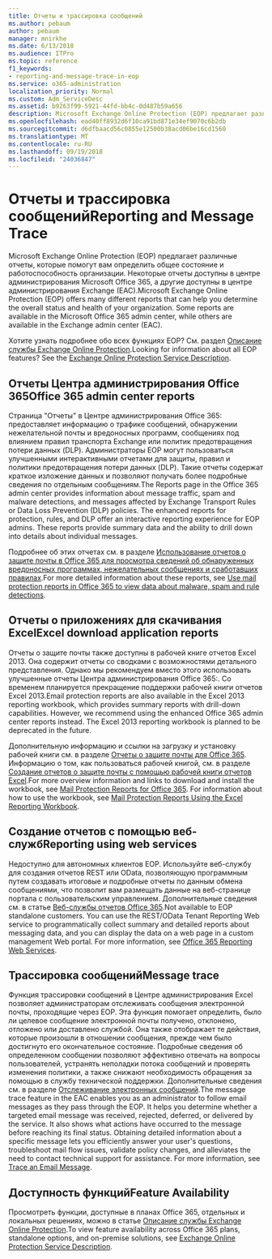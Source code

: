 ```yaml
---
title: Отчеты и трассировка сообщений
ms.author: pebaum
author: pebaum
manager: mnirkhe
ms.date: 6/13/2018
ms.audience: ITPro
ms.topic: reference
f1_keywords:
- reporting-and-message-trace-in-eop
ms.service: o365-administration
localization_priority: Normal
ms.custom: Adm_ServiceDesc
ms.assetid: b9263f99-5921-44fd-bb4c-0d487b59a656
description: Microsoft Exchange Online Protection (EOP) предлагает различные отчеты, которые помогут вам определить общее состояние и работоспособность организации. Некоторые отчеты доступны в центре администрирования Microsoft Office 365, а другие доступны в центре администрирования Exchange (EAC).
ms.openlocfilehash: ead40ff8932d6f10ca91bd871e34ef9070c6b2db
ms.sourcegitcommit: d6dfbaacd56c0855e12500b38acd06be16cd1560
ms.translationtype: MT
ms.contentlocale: ru-RU
ms.lasthandoff: 09/19/2018
ms.locfileid: "24036847"
---
```

# <a name="reporting-and-message-trace"></a><span data-ttu-id="82577-104">Отчеты и трассировка сообщений</span><span class="sxs-lookup"><span data-stu-id="82577-104">Reporting and Message Trace</span></span>

<span data-ttu-id="82577-p102">Microsoft Exchange Online Protection (EOP) предлагает различные отчеты, которые помогут вам определить общее состояние и работоспособность организации. Некоторые отчеты доступны в центре администрирования Microsoft Office 365, а другие доступны в центре администрирования Exchange (EAC).</span><span class="sxs-lookup"><span data-stu-id="82577-p102">Microsoft Exchange Online Protection (EOP) offers many different reports that can help you determine the overall status and health of your organization. Some reports are available in the Microsoft Office 365 admin center, while others are available in the Exchange admin center (EAC).</span></span>
  
<span data-ttu-id="82577-p103">Хотите узнать подробнее обо всех функциях EOP? См. раздел [Описание службы Exchange Online Protection](exchange-online-protection-service-description.md).</span><span class="sxs-lookup"><span data-stu-id="82577-p103">Looking for information about all EOP features? See the [Exchange Online Protection Service Description](exchange-online-protection-service-description.md).</span></span>
  
## <a name="office-365-admin-center-reports"></a><span data-ttu-id="82577-109">Отчеты Центра администрирования Office 365</span><span class="sxs-lookup"><span data-stu-id="82577-109">Office 365 admin center reports</span></span>
<span data-ttu-id="82577-110"><a name="BKMK_office365admincenterreports"> </a></span><span class="sxs-lookup"><span data-stu-id="82577-110"></span></span>

<span data-ttu-id="82577-p104">Страница "Отчеты" в Центре администрирования Office 365: предоставляет информацию о трафике сообщений, обнаружении нежелательной почты и вредоносных программ, сообщениях под влиянием правил транспорта Exchange или политик предотвращения потери данных (DLP). Администраторы EOP могут пользоваться улучшенными интерактивными отчетами для защиты, правил и политики предотвращения потери данных (DLP). Такие отчеты содержат краткое изложение данных и позволяют получать более подробные сведения по отдельным сообщениям.</span><span class="sxs-lookup"><span data-stu-id="82577-p104">The Reports page in the Office 365 admin center provides information about message traffic, spam and malware detections, and messages affected by Exchange Transport Rules or Data Loss Prevention (DLP) policies. The enhanced reports for protection, rules, and DLP offer an interactive reporting experience for EOP admins. These reports provide summary data and the ability to drill down into details about individual messages.</span></span>
  
<span data-ttu-id="82577-114">Подробнее об этих отчетах см. в разделе [Использование отчетов о защите почты в Office 365 для просмотра сведений об обнаруженных вредоносных программах, нежелательных сообщениях и сработавших правилах](https://go.microsoft.com/fwlink/p/?LinkID=401102).</span><span class="sxs-lookup"><span data-stu-id="82577-114">For more detailed information about these reports, see [Use mail protection reports in Office 365 to view data about malware, spam and rule detections](https://go.microsoft.com/fwlink/p/?LinkID=401102).</span></span>
  
## <a name="excel-download-application-reports"></a><span data-ttu-id="82577-115">Отчеты о приложениях для скачивания Excel</span><span class="sxs-lookup"><span data-stu-id="82577-115">Excel download application reports</span></span>
<span data-ttu-id="82577-116"><a name="BKMK_exceldownloadapplicationreports"> </a></span><span class="sxs-lookup"><span data-stu-id="82577-116"></span></span>

<span data-ttu-id="82577-p105">Отчеты о защите почты также доступны в рабочей книге отчетов Excel 2013. Она содержит отчеты со сводками с возможностями детального представления. Однако мы рекомендуем вместо этого использовать улучшенные отчеты Центра администрирования Office 365:. Со временем планируется прекращение поддержки рабочей книги отчетов Excel 2013.</span><span class="sxs-lookup"><span data-stu-id="82577-p105">Email protection reports are also available in the Excel 2013 reporting workbook, which provides summary reports with drill-down capabilities. However, we recommend using the enhanced Office 365 admin center reports instead. The Excel 2013 reporting workbook is planned to be deprecated in the future.</span></span> 
  
<span data-ttu-id="82577-p106">Дополнительную информацию и ссылки на загрузку и установку рабочей книги см. в разделе [Отчеты о защите почты для Office 365](https://go.microsoft.com/fwlink/p/?LinkId=271776). Информацию о том, как пользоваться рабочей книгой, см. в разделе [Создание отчетов о защите почты с помощью рабочей книги отчетов Excel](https://go.microsoft.com/fwlink/p/?LinkId=285211).</span><span class="sxs-lookup"><span data-stu-id="82577-p106">For more overview information and links to download and install the workbook, see [Mail Protection Reports for Office 365](https://go.microsoft.com/fwlink/p/?LinkId=271776). For information about how to use the workbook, see [Mail Protection Reports Using the Excel Reporting Workbook](https://go.microsoft.com/fwlink/p/?LinkId=285211).</span></span>
  
## <a name="reporting-using-web-services"></a><span data-ttu-id="82577-122">Создание отчетов с помощью веб-служб</span><span class="sxs-lookup"><span data-stu-id="82577-122">Reporting using web services</span></span>
<span data-ttu-id="82577-123"><a name="BKMK_reportingusingwebservices"> </a></span><span class="sxs-lookup"><span data-stu-id="82577-123"></span></span>

<span data-ttu-id="82577-p107">Недоступно для автономных клиентов EOP. Используйте веб-службу для создания отчетов REST или OData, позволяющую программным путем создавать итоговые и подробные отчеты по данным обмена сообщениями, что позволит вам размещать данные на веб-странице портала с пользовательским управлением. Дополнительные сведения см. в статье [Веб-службы отчетов Office 365](https://go.microsoft.com/fwlink/?LinkId=279926).</span><span class="sxs-lookup"><span data-stu-id="82577-p107">Not available to EOP standalone customers. You can use the REST/OData Tenant Reporting Web service to programmatically collect summary and detailed reports about messaging data, and you can display the data on a web page in a custom management Web portal. For more information, see [Office 365 Reporting Web Services](https://go.microsoft.com/fwlink/?LinkId=279926).</span></span>
  
## <a name="message-trace"></a><span data-ttu-id="82577-127">Трассировка сообщений</span><span class="sxs-lookup"><span data-stu-id="82577-127">Message trace</span></span>
<span data-ttu-id="82577-128"><a name="BKMK_messagetrace"> </a></span><span class="sxs-lookup"><span data-stu-id="82577-128"></span></span>

<span data-ttu-id="82577-p108">Функция трассировки сообщений в Центре администрирования Excel позволяет администраторам отслеживать сообщения электронной почты, проходящие через EOP. Эта функция помогает определить, было ли целевое сообщение электронной почты получено, отклонено, отложено или доставлено службой. Она также отображает те действия, которые произошли в отношении сообщения, прежде чем было достигнуто его окончательное состояние. Подробные сведения об определенном сообщении позволяют эффективно отвечать на вопросы пользователей, устранять неполадки потока сообщений и проверять изменения политики, а также снижают необходимость обращения за помощью в службу технической поддержки. Дополнительные сведения см. в разделе [Отслеживание электронных сообщений](https://go.microsoft.com/fwlink/p/?LinkID=282262).</span><span class="sxs-lookup"><span data-stu-id="82577-p108">The message trace feature in the EAC enables you as an administrator to follow email messages as they pass through the EOP. It helps you determine whether a targeted email message was received, rejected, deferred, or delivered by the service. It also shows what actions have occurred to the message before reaching its final status. Obtaining detailed information about a specific message lets you efficiently answer your user's questions, troubleshoot mail flow issues, validate policy changes, and alleviates the need to contact technical support for assistance. For more information, see [Trace an Email Message](https://go.microsoft.com/fwlink/p/?LinkID=282262).</span></span>
  
## <a name="feature-availability"></a><span data-ttu-id="82577-134">Доступность функций</span><span class="sxs-lookup"><span data-stu-id="82577-134">Feature Availability</span></span>
<span data-ttu-id="82577-135"><a name="BKMK_messagetrace"> </a></span><span class="sxs-lookup"><span data-stu-id="82577-135"></span></span>

<span data-ttu-id="82577-136">Просмотреть функции, доступные в планах Office 365, отдельных и локальных решениях, можно в статье [Описание службы Exchange Online Protection](exchange-online-protection-service-description.md).</span><span class="sxs-lookup"><span data-stu-id="82577-136">To view feature availability across Office 365 plans, standalone options, and on-premise solutions, see [Exchange Online Protection Service Description](exchange-online-protection-service-description.md).</span></span>
  

